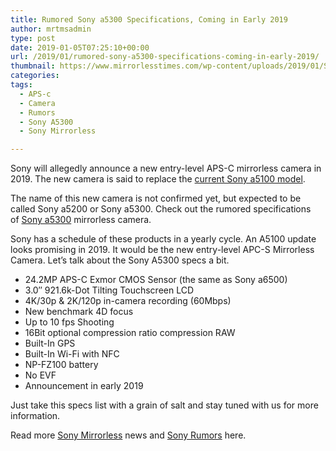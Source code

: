 ```yaml
---
title: Rumored Sony a5300 Specifications, Coming in Early 2019
author: mrtmsadmin
type: post
date: 2019-01-05T07:25:10+00:00
url: /2019/01/rumored-sony-a5300-specifications-coming-in-early-2019/
thumbnail: https://www.mirrorlesstimes.com/wp-content/uploads/2019/01/Sony-a5100-with-16-50mm-Lens.jpg
categories:
tags:
  - APS-c
  - Camera
  - Rumors
  - Sony A5300
  - Sony Mirrorless

---
```

Sony will allegedly announce a new entry-level APS-C mirrorless camera in 2019. The new camera is said to replace the <a class="ext-link" title="" href="https://www.amazon.com/Sony-Mirrorless-Digital-Camera-3-Inch/dp/B00MHPAFAG/?tag=mirrorlesst-20" target="_blank" rel="noopener external nofollow" data-amzn-asin="B00MHPAFAG">current Sony a5100 model</a>.

The name of this new camera is not confirmed yet, but expected to be called Sony a5200 or Sony a5300. Check out the rumored specifications of <a href="https://www.mirrorlesstimes.com/tags/sony-a5300/" target="_blank" rel="noopener">Sony a5300</a> mirrorless camera.<!--more-->

Sony has a schedule of these products in a yearly cycle. An A5100 update looks promising in 2019. It would be the new entry-level APC-S Mirrorless Camera. Let’s talk about the Sony A5300 specs a bit.

  * 24.2MP APS-C Exmor CMOS Sensor (the same as Sony a6500)
  * 3.0″ 921.6k-Dot Tilting Touchscreen LCD
  * 4K/30p & 2K/120p in-camera recording (60Mbps)
  * New benchmark 4D focus
  * Up to 10 fps Shooting
  * 16Bit optional compression ratio compression RAW
  * Built-In GPS
  * Built-In Wi-Fi with NFC
  * NP-FZ100 battery
  * No EVF
  * Announcement in early 2019

Just take this specs list with a grain of salt and stay tuned with us for more information.

Read more <a href="https://www.mirrorlesstimes.com/tags/sony-mirrorless/" target="_blank" rel="noopener">Sony Mirrorless</a> news and <a href="https://www.dailycameranews.com/tag/sony-rumors/" target="_blank" rel="noopener">Sony Rumors</a> here.